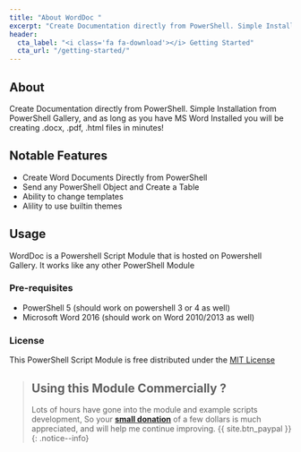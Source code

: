 ```yaml
---
title: "About WordDoc "
excerpt: "Create Documentation directly from PowerShell. Simple Installation from PowerShell Gallery, and as long as you have MS Word Installed you will be creating .docx, .pdf, .html files in minutes!"
header:
  cta_label: "<i class='fa fa-download'></i> Getting Started"
  cta_url: "/getting-started/"
---
```


## About

Create Documentation directly from PowerShell. Simple Installation from PowerShell Gallery, and as long as you have MS Word Installed you will be creating .docx, .pdf, .html files in minutes!


## Notable Features
 - Create Word Documents Directly from PowerShell 
 - Send any PowerShell Object and Create a Table
 - Ability to change templates 
 - Alility to use builtin themes

## Usage

WordDoc is a Powershell Script Module that is hosted on Powershell Gallery.  It works like any other PowerShell Module

### Pre-requisites
 * PowerShell 5 (should work on powershell 3 or 4 as well)
 * Microsoft Word 2016 (should work on Word 2010/2013 as well)

### License 
This PowerShell Script Module is free distributed under the [MIT License](/license)

>## Using this Module Commercially ? 
>Lots of hours have gone into the module and example scripts development, So your [**small donation**](https://www.paypal.me/shanehoey) of a few dollars is much appreciated, and will help me continue improving. 
{{ site.btn_paypal }}
{: .notice--info}
